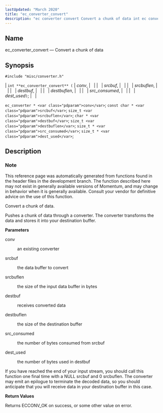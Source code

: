 ```yaml
---
lastUpdated: "March 2020"
title: "ec_converter_convert"
description: "ec converter convert Convert a chunk of data int ec converter convert conv srcbuf srcbuflen destbuf destbuflen src consumed dest used ec converter conv const char srcbuf size t srcbuflen char destbuf size t destbuflen size t src consumed size t dest used This reference page was automatically generated from..."
---
```


<a name="apis.ec_converter_convert"></a> 
## Name

ec_converter_convert — Convert a chunk of data

## Synopsis

`#include "misc/converter.h"`

| `int **ec_converter_convert** (` | <var class="pdparam">conv</var>, |   |
|   | <var class="pdparam">srcbuf</var>, |   |
|   | <var class="pdparam">srcbuflen</var>, |   |
|   | <var class="pdparam">destbuf</var>, |   |
|   | <var class="pdparam">destbuflen</var>, |   |
|   | <var class="pdparam">src_consumed</var>, |   |
|   | <var class="pdparam">dest_used</var>`)`; |   |

`ec_converter * <var class="pdparam">conv</var>`;
`const char * <var class="pdparam">srcbuf</var>`;
`size_t <var class="pdparam">srcbuflen</var>`;
`char * <var class="pdparam">destbuf</var>`;
`size_t <var class="pdparam">destbuflen</var>`;
`size_t * <var class="pdparam">src_consumed</var>`;
`size_t * <var class="pdparam">dest_used</var>`;<a name="idp57423728"></a> 
## Description

### Note

This reference page was automatically generated from functions found in the header files in the development branch. The function described here may not exist in generally available versions of Momentum, and may change in behavior when it is generally available. Consult your vendor for definitive advice on the use of this function.

Convert a chunk of data.

Pushes a chunk of data through a converter. The converter transforms the data and stores it into your destination buffer.

**<a name="idp57427152"></a> Parameters**

<dl class="variablelist">

<dt>conv</dt>

<dd>

an existing converter

</dd>

<dt>srcbuf</dt>

<dd>

the data buffer to convert

</dd>

<dt>srcbuflen</dt>

<dd>

the size of the input data buffer in bytes

</dd>

<dt>destbuf</dt>

<dd>

receives converted data

</dd>

<dt>destbuflen</dt>

<dd>

the size of the destination buffer

</dd>

<dt>src_consumed</dt>

<dd>

the number of bytes consumed from srcbuf

</dd>

<dt>dest_used</dt>

<dd>

the number of bytes used in destbuf

</dd>

</dl>

If you have reached the end of your input stream, you should call this function one final time with a NULL srcbuf and 0 srcbuflen. The converter may emit an epilogue to terminate the decoded data, so you should anticipate that you will receive data in your destination buffer in this case.

**<a name="idp57441744"></a> Return Values**

Returns ECCONV_OK on success, or some other value on error.